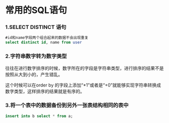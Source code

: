 # 常用的SQL语句

### 1.SELECT DISTINCT 语句

```sql
#id和name字段两个组合起来的数据不会出现重复
select distinct id, name from user
```

### 2.字符串数字转为数字类型

往往在进行数字排序的时候，数字所在的字段是字符串类型，进行排序的结果不是按照从大到小的，产生错乱。

这个时候可以在order by 的字段上添加“*1”或者是“+0”就能够实现字符串转换成数字类型，这样排序的结果就是有序的。

### 3.将一个表中的数据备份到另外一张表结构相同的表中

```sql
insert into b select * from a;
```

